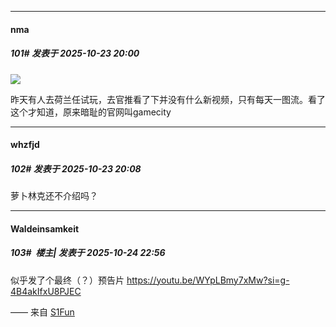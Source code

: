 ﻿
*****

####  nma  
##### 101#       发表于 2025-10-23 20:00

<img src="https://i.imgur.com/Ak4ozKz.png" referrerpolicy="no-referrer">

昨天有人去荷兰任试玩，去官推看了下并没有什么新视频，只有每天一图流。看了这个才知道，原来暗耻的官网叫gamecity


*****

####  whzfjd  
##### 102#       发表于 2025-10-23 20:08

萝卜林克还不介绍吗？


*****

####  Waldeinsamkeit  
##### 103#         楼主| 发表于 2025-10-24 22:56

似乎发了个最终（？）预告片
https://youtu.be/WYpLBmy7xMw?si=g-4B4akIfxU8PJEC

—— 来自 [S1Fun](https://s1fun.koalcat.com)

